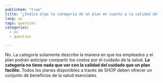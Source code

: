 ```yaml
---
published: "true"
title: "¿Indica algo la categoría de un plan en cuanto a la calidad del cuidado que ofrece?"
lang: es
tags: question
categories: 
  - es
  - question

---
```


No. La categoría solamente describe la manera en que los empleados y el plan podrán anticipar compartir los costos por el cuidado de la salud. **La categoría no tiene nada que ver con la calidad del cuidado que un plan facilite.** Todos los planes disponibles a través de SHOP deben ofrecer un conjunto de beneficios de la salud esenciales. 
